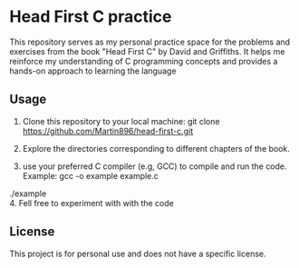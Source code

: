 # Head First C practice
This repository serves as my personal practice space for the problems and exercises from the book "Head First C" by David and Griffiths. It helps me reinforce my understanding of C programming concepts and provides a hands-on approach to learning the language

## Usage 
1. Clone this repository to your local machine:
git clone https://github.com/Martin896/head-first-c.git

2. Explore the directories corresponding to different chapters of the book.

3. use your preferred C compiler (e.g, GCC) to compile and run the code. Example:
gcc -o example example.c 

./example  
4. Fell free to experiment with with the code 

## License 
This project is for personal use and does not have a specific license. 

